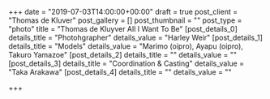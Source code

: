 +++
date = "2019-07-03T14:00:00+00:00"
draft = true
post_client = "Thomas de Kluver"
post_gallery = []
post_thumbnail = ""
post_type = "photo"
title = "Thomas de Kluyver All I Want To Be"
[post_details_0]
details_title = "Photohgrapher"
details_value = "Harley Weir"
[post_details_1]
details_title = "Models"
details_value = "Marimo (oipro), Ayapu (oipro), Takuro Yamazoe"
[post_details_2]
details_title = ""
details_value = ""
[post_details_3]
details_title = "Coordination & Casting"
details_value = "Taka Arakawa"
[post_details_4]
details_title = ""
details_value = ""

+++
